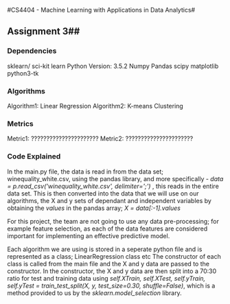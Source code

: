 #CS4404 - Machine Learning with Applications in Data Analytics#
## Assignment 3##

### Dependencies ###
sklearn/ sci-kit learn
Python Version: 3.5.2
Numpy
Pandas
scipy
matplotlib
python3-tk

### Algorithms ###
Algorithm1: Linear Regression
Algorithm2: K-means Clustering

### Metrics ###
Metric1: ??????????????????????
Metric2: ??????????????????????

### Code Explained ###
In the main.py file, the data is read in from the data set; winequality_white.csv, using the pandas library, and more
specifically - <i> data = p.read_csv('winequality_white.csv', delimiter=';') </i>, this reads in the entire data set.
This is then converted into the data that we will use on our algorithms, the X and y sets of dependant and independent
variables by obtaining the <i> values</i> in the pandas array; <i>X = data[:-1].values</i>

For this project, the team are not going to use any data pre-processing; for example feature selection, as each of the
data features are considered important for implementing an effective predictive model.

Each algorithm we are using is stored in a seperate python file and is represented as a class; LinearRegression class etc
The constructor of each class is called from the main file and the X and y data are passed to the constructor. In the
constructor, the X and y data are then split into a 70:30 ratio for test and training data using
<i> self.XTrain, self.XTest, self.yTrain, self.yTest = train_test_split(X, y, test_size=0.30, shuffle=False)</i>, which
is a method provided to us by the <i>sklearn.model_selection</i> library.